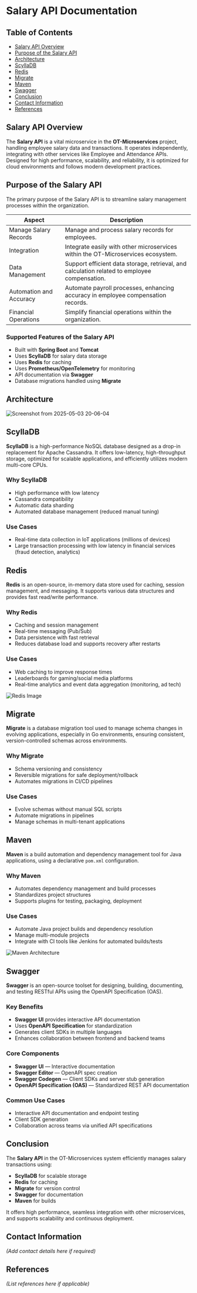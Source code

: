 # Salary API Documentation


## Table of Contents
- [Salary API Overview](#salary-api-overview)
- [Purpose of the Salary API](#purpose-of-the-salary-api)
- [Architecture](#architecture)
- [ScyllaDB](#scylladb)
- [Redis](#redis)
- [Migrate](#migrate)
- [Maven](#maven)
- [Swagger](#swagger)
- [Conclusion](#conclusion)
- [Contact Information](#contact-information)
- [References](#references)

## Salary API Overview

The **Salary API** is a vital microservice in the **OT-Microservices** project, handling employee salary data and transactions. It operates independently, integrating with other services like Employee and Attendance APIs. Designed for high performance, scalability, and reliability, it is optimized for cloud environments and follows modern development practices.

## Purpose of the Salary API

The primary purpose of the Salary API is to streamline salary management processes within the organization.

| Aspect              | Description                                                                              |
|---------------------|------------------------------------------------------------------------------------------|
| Manage Salary Records | Manage and process salary records for employees.                                         |
| Integration         | Integrate easily with other microservices within the OT-Microservices ecosystem.          |
| Data Management     | Support efficient data storage, retrieval, and calculation related to employee compensation. |
| Automation and Accuracy | Automate payroll processes, enhancing accuracy in employee compensation records.     |
| Financial Operations | Simplify financial operations within the organization.                                    |

### Supported Features of the Salary API

- Built with **Spring Boot** and **Tomcat**
- Uses **ScyllaDB** for salary data storage
- Uses **Redis** for caching
- Uses **Prometheus/OpenTelemetry** for monitoring
- API documentation via **Swagger**
- Database migrations handled using **Migrate**

## Architecture

![Screenshot from 2025-05-03 20-06-04](https://github.com/user-attachments/assets/e30aef13-1660-47ea-b063-0bf0e8ac9362)


## ScyllaDB

**ScyllaDB** is a high-performance NoSQL database designed as a drop-in replacement for Apache Cassandra. It offers low-latency, high-throughput storage, optimized for scalable applications, and efficiently utilizes modern multi-core CPUs.

### Why ScyllaDB

- High performance with low latency
- Cassandra compatibility
- Automatic data sharding
- Automated database management (reduced manual tuning)

### Use Cases

- Real-time data collection in IoT applications (millions of devices)
- Large transaction processing with low latency in financial services (fraud detection, analytics)

## Redis

**Redis** is an open-source, in-memory data store used for caching, session management, and messaging. It supports various data structures and provides fast read/write performance.

### Why Redis

- Caching and session management
- Real-time messaging (Pub/Sub)
- Data persistence with fast retrieval
- Reduces database load and supports recovery after restarts

### Use Cases

- Web caching to improve response times
- Leaderboards for gaming/social media platforms
- Real-time analytics and event data aggregation (monitoring, ad tech)

![Redis Image](9c501ae0-6878-464e-bb4c-f61b40c6f8be)

## Migrate

**Migrate** is a database migration tool used to manage schema changes in evolving applications, especially in Go environments, ensuring consistent, version-controlled schemas across environments.

### Why Migrate

- Schema versioning and consistency
- Reversible migrations for safe deployment/rollback
- Automates migrations in CI/CD pipelines

### Use Cases

- Evolve schemas without manual SQL scripts
- Automate migrations in pipelines
- Manage schemas in multi-tenant applications

## Maven

**Maven** is a build automation and dependency management tool for Java applications, using a declarative `pom.xml` configuration.

### Why Maven

- Automates dependency management and build processes
- Standardizes project structures
- Supports plugins for testing, packaging, deployment

### Use Cases

- Automate Java project builds and dependency resolution
- Manage multi-module projects
- Integrate with CI tools like Jenkins for automated builds/tests

![Maven Architecture](maven-architecture-1024x250)

## Swagger

**Swagger** is an open-source toolset for designing, building, documenting, and testing RESTful APIs using the OpenAPI Specification (OAS).

### Key Benefits

- **Swagger UI** provides interactive API documentation
- Uses **OpenAPI Specification** for standardization
- Generates client SDKs in multiple languages
- Enhances collaboration between frontend and backend teams

### Core Components

- **Swagger UI** — Interactive documentation
- **Swagger Editor** — OpenAPI spec creation
- **Swagger Codegen** — Client SDKs and server stub generation
- **OpenAPI Specification (OAS)** — Standardized REST API documentation

### Common Use Cases

- Interactive API documentation and endpoint testing
- Client SDK generation
- Collaboration across teams via unified API specifications

## Conclusion

The **Salary API** in the OT-Microservices system efficiently manages salary transactions using:

- **ScyllaDB** for scalable storage
- **Redis** for caching
- **Migrate** for version control
- **Swagger** for documentation
- **Maven** for builds

It offers high performance, seamless integration with other microservices, and supports scalability and continuous deployment.

## Contact Information

_(Add contact details here if required)_

## References

_(List references here if applicable)_
